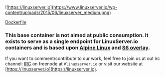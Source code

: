 ![https://linuxserver.io](https://www.linuxserver.io/wp-content/uploads/2015/06/linuxserver_medium.png)

[Dockerfile](https://github.com/linuxserver/docker-baseimage-armhf-nginx/blob/master/Dockerfile)

### This base container is not aimed at public consumption. It exists to serve as a single endpoint for LinuxServer.io containers and is based upon [Alpine Linux](https://hub.docker.com/_/alpine/) and [S6 overlay](https://github.com/just-containers/s6-overlay).

If you want to comment\contribute to our work, feel free to join us at out irc channel:
[IRC](https://www.linuxserver.io/index.php/irc/) on freenode at `#linuxserver.io` or visit our website at [https://linuxserver.io](https://linuxserver.io).
